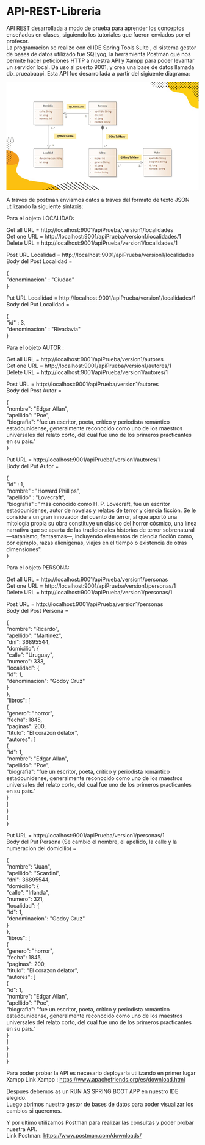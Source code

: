 # API-REST-Libreria
API REST desarrollada a modo de prueba para aprender los conceptos enseñados en clases, siguiendo los tutoriales que fueron enviados por el profesor.   
La programacion se realizo con el IDE Spring Tools Suite , el sistema gestor de bases de datos utilizado fue SQLyog, la herramienta Postman que nos permite hacer peticiones HTTP a nuestra API y Xampp para poder levantar un servidor local. Da uso al puerto 9001, y crea una base de datos llamada db_prueabaapi. Esta API fue desarrollada a partir del sigiuente diagrama:

![](diagramaAPI.jpg)

A traves de postman enviamos datos a traves del formato de texto JSON utilizando la siguiente sintaxis:






Para el objeto LOCALIDAD:

Get all URL = http://localhost:9001/apiPrueba/version1/localidades  
Get one URL = http://localhost:9001/apiPrueba/version1/localidades/1  
Delete URL = http://localhost:9001/apiPrueba/version1/localidades/1  

Post URL Localidad = http://localhost:9001/apiPrueba/version1/localidades  
Body del Post Localidad =     

{  
   "denominacion" : "Ciudad"  
}

Put URL Localidad = http://localhost:9001/apiPrueba/version1/localidades/1  
Body del Put Localidad =  

{  
    "id" : 3,  
    "denominacion" : "Rivadavia"  
}






Para el objeto AUTOR :

Get all URL = http://localhost:9001/apiPrueba/version1/autores  
Get one URL = http://localhost:9001/apiPrueba/version1/autores/1  
Delete URL = http://localhost:9001/apiPrueba/version1/autores/1  

Post URL = http://localhost:9001/apiPrueba/version1/autores  
Body del Post Autor =   

{  
    "nombre": "Edgar Allan",  
    "apellido": "Poe",  
    "biografia": "fue un escritor, poeta, crítico y periodista romántico estadounidense, generalmente reconocido como uno de los maestros universales del relato corto, del              cual fue uno de los primeros practicantes en su país."  
}

Put URL = http://localhost:9001/apiPrueba/version1/autores/1  
Body del Put Autor =   

{   
    "id" : 1,  
    "nombre" : "Howard Phillips",  
    "apellido" : "Lovecraft",  
    "biografia" : "más conocido como H. P. Lovecraft, fue un escritor estadounidense, autor de novelas y relatos de terror y ciencia ficción. Se le considera un gran innovador         del cuento de terror, al que aportó una mitología propia su obra constituye un clásico del horror cósmico, una línea narrativa que se aparta de las tradicionales historias         de terror sobrenatural —satanismo, fantasmas—, incluyendo elementos de ciencia ficción como, por ejemplo, razas alienígenas, viajes en el tiempo o existencia de otras             dimensiones".   
}






Para el objeto PERSONA:

Get all URL = http://localhost:9001/apiPrueba/version1/personas  
Get one URL = http://localhost:9001/apiPrueba/version1/personas/1  
Delete URL = http://localhost:9001/apiPrueba/version1/personas/1  

Post URL = http://localhost:9001/apiPrueba/version1/personas  
Body del Post Persona =   

{  
    "nombre": "Ricardo",  
    "apellido": "Martinez",  
    "dni": 36895544,  
    "domicilio": {  
        "calle": "Uruguay",  
        "numero": 333,  
        "localidad": {  
            "id": 1,  
            "denominacion": "Godoy Cruz"  
        }  
    },  
    "libros": [  
        {  
            "genero": "horror",  
            "fecha": 1845,  
            "paginas": 200,  
            "titulo": "El corazon delator",  
            "autores": [  
                {  
                    "id": 1,  
                    "nombre": "Edgar Allan",  
                    "apellido": "Poe",  
                    "biografia": "fue un escritor, poeta, crítico y periodista romántico estadounidense, generalmente reconocido como uno de los maestros universales del relato   corto, del cual fue uno de los primeros practicantes en su país."  
                }  
            ]  
        }  
    ]  
}  

Put URL = http://localhost:9001/apiPrueba/version1/personas/1  
Body del Put Persona (Se cambio el nombre, el apellido, la calle y la numeracion del domicilio) =   

{  
    "nombre": "Juan",  
    "apellido": "Scardini",  
    "dni": 36895544,  
    "domicilio": {  
        "calle": "Irlanda",  
        "numero": 321,  
        "localidad": {  
            "id": 1,  
            "denominacion": "Godoy Cruz"  
        }  
    },  
    "libros": [  
        {  
            "genero": "horror",  
            "fecha": 1845,  
            "paginas": 200,  
            "titulo": "El corazon delator",  
            "autores": [  
                {  
                    "id": 1,  
                    "nombre": "Edgar Allan",  
                    "apellido": "Poe",  
                    "biografia": "fue un escritor, poeta, crítico y periodista romántico estadounidense, generalmente reconocido como uno de los maestros universales del relato   corto, del cual fue uno de los primeros practicantes en su país."  
                }  
            ]  
        }  
    ]  
}  


Para poder probar la API es necesario deployarla utilizando en primer lugar Xampp
Link Xampp : https://www.apachefriends.org/es/download.html

Despues debemos as un RUN AS SPRING BOOT APP en nuestro IDE elegido.  
Luego abrimos nuestro gestor de bases de datos para poder visualizar los cambios si queremos.  

Y por ultimo utilizamos Postman para realizar las consultas y poder probar nuestra API.  
Link Postman: https://www.postman.com/downloads/
